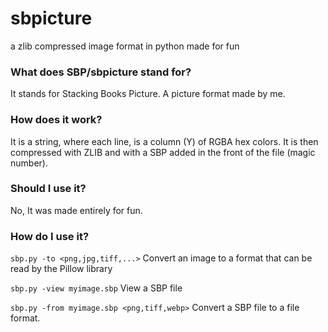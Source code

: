 # sbpicture
a zlib compressed image format in python made for fun

### What does SBP/sbpicture stand for?
It stands for Stacking Books Picture. A picture format made by me.

### How does it work?
It is a string, where each line, is a column (Y) of RGBA hex colors. It is then compressed with ZLIB and with a SBP added in the front of the file (magic number).

### Should I use it?
No, It was made entirely for fun.

### How do I use it?

```sbp.py -to <png,jpg,tiff,...>```
Convert an image to a format that can be read by the Pillow library

```sbp.py -view myimage.sbp```
View a SBP file

```sbp.py -from myimage.sbp <png,tiff,webp>```
Convert a SBP file to a file format.
